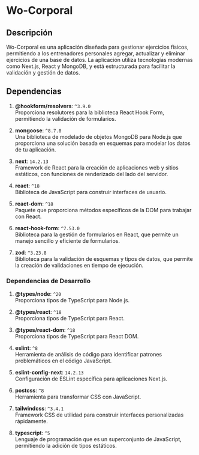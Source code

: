 # Wo-Corporal

## Descripción
Wo-Corporal es una aplicación diseñada para gestionar ejercicios físicos, permitiendo a los entrenadores personales agregar, actualizar y eliminar ejercicios de una base de datos. La aplicación utiliza tecnologías modernas como Next.js, React y MongoDB, y está estructurada para facilitar la validación y gestión de datos.

## Dependencias

1. **@hookform/resolvers**: `^3.9.0`  
   Proporciona resolutores para la biblioteca React Hook Form, permitiendo la validación de formularios.

2. **mongoose**: `^8.7.0`  
   Una biblioteca de modelado de objetos MongoDB para Node.js que proporciona una solución basada en esquemas para modelar los datos de tu aplicación.

3. **next**: `14.2.13`  
   Framework de React para la creación de aplicaciones web y sitios estáticos, con funciones de renderizado del lado del servidor.

4. **react**: `^18`  
   Biblioteca de JavaScript para construir interfaces de usuario.

5. **react-dom**: `^18`  
   Paquete que proporciona métodos específicos de la DOM para trabajar con React.

6. **react-hook-form**: `^7.53.0`  
   Biblioteca para la gestión de formularios en React, que permite un manejo sencillo y eficiente de formularios.

7. **zod**: `^3.23.8`  
   Biblioteca para la validación de esquemas y tipos de datos, que permite la creación de validaciones en tiempo de ejecución.

### Dependencias de Desarrollo

1. **@types/node**: `^20`  
   Proporciona tipos de TypeScript para Node.js.

2. **@types/react**: `^18`  
   Proporciona tipos de TypeScript para React.

3. **@types/react-dom**: `^18`  
   Proporciona tipos de TypeScript para React DOM.

4. **eslint**: `^8`  
   Herramienta de análisis de código para identificar patrones problemáticos en el código JavaScript.

5. **eslint-config-next**: `14.2.13`  
   Configuración de ESLint específica para aplicaciones Next.js.

6. **postcss**: `^8`  
   Herramienta para transformar CSS con JavaScript.

7. **tailwindcss**: `^3.4.1`  
   Framework CSS de utilidad para construir interfaces personalizadas rápidamente.

8. **typescript**: `^5`  
   Lenguaje de programación que es un superconjunto de JavaScript, permitiendo la adición de tipos estáticos.

